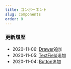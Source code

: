 ```yaml
---
title: コンポーネント
slug: components
order: 0
---
```


### 更新履歴
- 2020-11-06: [Drawer](/components/drawer)追加
- 2020-11-05: [TextField](/components/text_field)追加
- 2020-11-04: [Button](/components/button)追加
